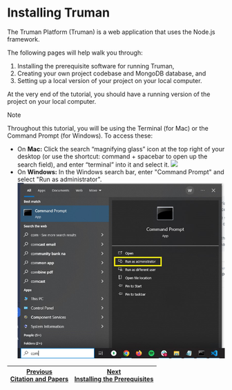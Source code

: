 # Installing Truman

The Truman Platform (Truman) is a web application that uses the Node.js framework.

The following pages will help walk you through:

1.  Installing the prerequisite software for running Truman,
2.  Creating your own project codebase and MongoDB database, and
3.  Setting up a local version of your project on your local computer.

At the very end of the tutorial, you should have a running version of the project on your local computer.

> [!NOTE]
> Throughout this tutorial, you will be using the Terminal (for Mac) or the Command Prompt (for Windows). To access these:
>
> - On **Mac:** Click the search “magnifying glass” icon at the top right of your desktop (or use the shortcut: command + spacebar to open up the search field), and enter “terminal” into it and select it.
>   ![](macos.avif)
> - On **Windows:** In the Windows search bar, enter "Command Prompt" and select "Run as administrator".
>   ![](windows.png)

| [Previous<br>Citation and Papers](/docs/getting-started/citation-and-papers.md) | [Next<br>Installing the Prerequisites](/docs/setting-up-truman/installing-truman/installing-the-prerequisites.md) |
| ------------------------------------------------------------------------------- | ----------------------------------------------------------------------------------------------------------------- |
